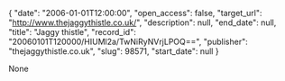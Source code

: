 {
  "date": "2006-01-01T12:00:00", 
  "open_access": false, 
  "target_url": "http://www.thejaggythistle.co.uk/", 
  "description": null, 
  "end_date": null, 
  "title": "Jaggy thistle", 
  "record_id": "20060101T120000/HIUMl2a/TwNiRyNVrjLPOQ==", 
  "publisher": "thejaggythistle.co.uk", 
  "slug": 98571, 
  "start_date": null
}

None